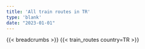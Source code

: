 ```yaml
---
title: 'All train routes in TR'
type: 'blank'
date: "2023-01-01"
---
```


{{< breadcrumbs >}}
{{< train_routes country=TR >}}
